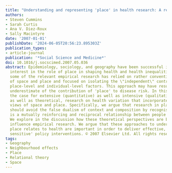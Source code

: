 ```yaml
---
title: "Understanding and representing 'place' in health research: A relational approach"
authors:
- Steven Cummins
- Sarah Curtis
- Ana V. Diez-Roux
- Sally Macintyre
date: '2007-01-01'
publishDate: '2024-06-05T20:56:23.895303Z'
publication_types:
- article-journal
publication: '*Social Science and Medicine*'
doi: 10.1016/j.socscimed.2007.05.036
abstract: Epidemiology, sociology, and geography have been successful in re-establishing
  interest in the role of place in shaping health and health inequalities. However,
  some of the relevant empirical research has relied on rather conventional conceptions
  of space and place and focused on isolating the \"independent\" contribution of
  place-level and individual-level factors. This approach may have resulted in an
  underestimate of the contribution of 'place' to disease risk. In this paper we argue
  the case for extensive (quantitative) as well as intensive (qualitative) empirical,
  as well as theoretical, research on health variation that incorporates 'relational',
  views of space and place. Specifically, we argue that research in place and health
  should avoid the false dualism of context and composition by recognising that there
  is a mutually reinforcing and reciprocal relationship between people and place.
  We explore in the discussion how these theoretical perspectives are beginning to
  influence empirical research. We argue that these approaches to understanding how
  place relates to health are important in order to deliver effective, 'contextually
  sensitive' policy interventions. © 2007 Elsevier Ltd. All rights reserved.
tags:
- Geography
- Neighbourhood effects
- Place
- Relational theory
- Space
---
```

